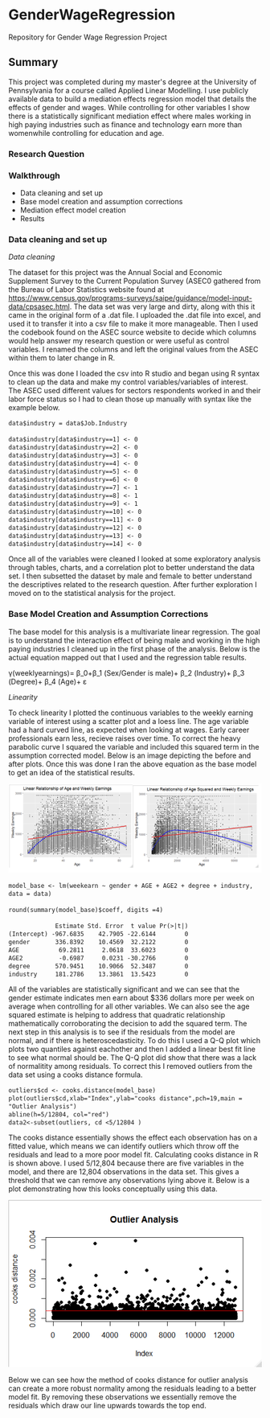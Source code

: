 # GenderWageRegression
Repository for Gender Wage Regression Project


## Summary
This project was completed during my master's degree at the University of Pennsylvania for a course called Applied Linear Modelling. I use publicly available data to build a mediation effects regression model that details the effects of gender and wages. While controlling for other variables I show there is a statistically significant mediation effect where males working in high paying industries such as finance and technology earn more than womenwhile controlling for education and age.

### Research Question


### Walkthrough

- Data cleaning and set up
- Base model creation and assumption corrections
- Mediation effect model creation 
- Results


### Data cleaning and set up

*Data cleaning*

The dataset for this project was the Annual Social and Economic Supplement Survey to the Current Population Survey (ASEC0 gathered from the Bureau of Labor Statistics website 
found at https://www.census.gov/programs-surveys/saipe/guidance/model-input-data/cpsasec.html. The data set was very large and dirty, along with this it came in the original form of a .dat file. I uploaded the .dat file into excel, and used it to transfer it into a csv file to make it more manageable. Then I used the codebook found on the ASEC source website to decide which columns would help answer my research question or were useful as control variables. I renamed the columns and left the original values from the ASEC within them to later change in R.

Once this was done I loaded the csv into R studio and began using R syntax to clean up the data and make my control variables/variables of interest. The ASEC used different values for sectors respondents worked in and their labor force status so I had to clean those up manually with syntax like the example below.

```
data$industry = data$Job.Industry

data$industry[data$industry==1] <- 0
data$industry[data$industry==2] <- 0
data$industry[data$industry==3] <- 0
data$industry[data$industry==4] <- 0
data$industry[data$industry==5] <- 0
data$industry[data$industry==6] <- 0
data$industry[data$industry==7] <- 1
data$industry[data$industry==8] <- 1
data$industry[data$industry==9] <- 1
data$industry[data$industry==10] <- 0
data$industry[data$industry==11] <- 0
data$industry[data$industry==12] <- 0
data$industry[data$industry==13] <- 0
data$industry[data$industry==14] <- 0
```

Once all of the variables were cleaned I looked at some exploratory analysis through tables, charts, and a correlation plot to better understand the data set. I then subsetted the dataset by male and female to better understand the descriptives related to the research question. After further exploration I moved on to the statistical analysis for the project. 

### Base Model Creation and Assumption Corrections

The base model for this analysis is a multivariate linear regression. The goal is to understand the interaction effect of being male and working in the high paying industries I cleaned up in the first phase of the analysis. Below is the actual equation mapped out that I used and the regression table results. 

γ(weeklyearnings)= β_0+β_1 (Sex/Gender  is male)+ β_2 (Industry)+ β_3 (Degree)+ β_4 (Age)+  ε


*Linearity*

To check linearity I plotted the continuous variables to the weekly earning variable of interest using a scatter plot and a loess line. The age variable had a hard curved line, as expected when looking at wages. Early career professionals earn less, recieve raises over time. To correct the heavy parabolic curve I squared the variable and included this squared term in the assumption corrected model. Below is an image depicting the before and after plots. Once this was done I ran the above equation as the base model to get an idea of the statistical results.


![](https://github.com/cody-little/GenderWageRegression/blob/master/agecorrectedregress.PNG)

```
model_base <- lm(weekearn ~ gender + AGE + AGE2 + degree + industry, data = data)

round(summary(model_base)$coeff, digits =4)

             Estimate Std. Error  t value Pr(>|t|)
(Intercept) -967.6835    42.7905 -22.6144        0
gender       336.8392    10.4569  32.2122        0
AGE           69.2811     2.0618  33.6023        0
AGE2          -0.6987     0.0231 -30.2766        0
degree       570.9451    10.9066  52.3487        0
industry     181.2786    13.3861  13.5423        0
```
All of the variables are statistically significant and we can see that the gender estimate indicates men earn about $336 dollars more per week on average when controlling for all other variables. We can also see the age squared estimate is helping to address that quadratic relationship mathematically corroborating the decision to add the squared term. The next step in this analysis is to see if the residuals from the model are normal, and if there is heteroscedasticity. To do this I used a Q-Q plot which plots two quantiles against eachother and then I added a linear best fit line to see what normal should be. The Q-Q plot did show that there was a lack of normalitity among residuals. To correct this I removed outliers from the data set using a cooks distance formula. 

```
outliers$cd <- cooks.distance(model_base)
plot(outliers$cd,xlab="Index",ylab="cooks distance",pch=19,main = "Outlier Analysis")
abline(h=5/12804, col="red")
data2<-subset(outliers, cd <5/12804 )
```

The cooks distance essentially shows the effect each observation has on a fitted value, which means we can identify outliers which throw off the residuals and lead to a more poor model fit. Calculating cooks distance in R is shown above. I used 5/12,804 because there are five variables in the model, and there are 12,804 observations in the data set. This gives a threshold that we can remove any observations lying above it. Below is a plot demonstrating how this looks conceptually using this data.

![](https://github.com/cody-little/GenderWageRegression/blob/master/outlieranalysis.png)

Below we can see how the method of cooks distance for outlier analysis can create a more robust normality among the residuals leading to a better model fit. By removing these observations we essentially remove the residuals which draw our line upwards towards the top end. 


